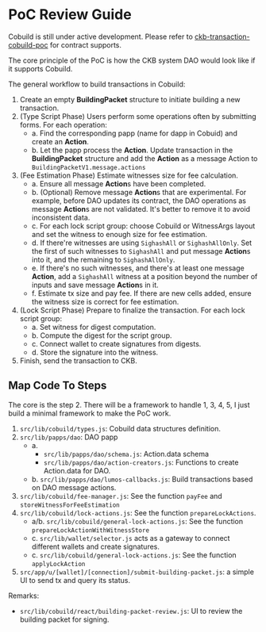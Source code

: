 # PoC Review Guide

Cobuild is still under active development. Please refer to [ckb-transaction-cobuild-poc](https://github.com/cryptape/ckb-transaction-cobuild-poc) for contract supports.

The core principle of the PoC is how the CKB system DAO would look like if it supports Cobuild.

The general workflow to build transactions in Cobuild:

1. Create an empty **BuildingPacket** structure to initiate building a new transaction.
2. (Type Script Phase) Users perform some operations often by submitting forms. For each operation:
    - a. Find the corresponding papp (name for dapp in Cobuid) and create an **Action**.
    - b. Let the papp process the **Action**. Update transaction in the **BuildingPacket** structure and add the **Action** as a message Action to `BuildingPacketV1.message.actions`
3. (Fee Estimation Phase) Estimate witnesses size for fee calculation.
    - a. Ensure all message **Action**s have been completed.
    - b. (Optional) Remove message **Action**s that are experimental. For example, before DAO updates its contract, the DAO operations as message **Action**s are not validated. It's better to remove it to avoid inconsistent data.
    - c. For each lock script group: choose Cobuild or WitnessArgs layout and set the witness to enough size for fee estimation.
    - d. If there're witnesses are using `SighashAll` or `SighashAllOnly`. Set the first of such witnesses to `SighashAll` and put message **Action**s into it, and the remaining to `SighashAllOnly`.
    - e. If there's no such witnesses, and there's at least one message **Action**, add a `SighashAll` witness at a position beyond the number of inputs and save message **Action**s in it.
    - f. Estimate tx size and pay fee. If there are new cells added, ensure the witness size is correct for fee estimation.
4. (Lock Script Phase) Prepare to finalize the transaction. For each lock script group:
    - a. Set witness for digest computation.
    - b. Compute the digest for the script group.
    - c. Connect wallet to create signatures from digests.
    - d. Store the signature into the witness.
5. Finish, send the transaction to CKB.

## Map Code To Steps

The core is the step 2. There will be a framework to handle 1, 3, 4, 5, I just build a minimal framework to make the PoC work.

1. `src/lib/cobuild/types.js`: Cobuild data structures definition.
2. `src/lib/papps/dao`: DAO papp
    - a.
        - `src/lib/papps/dao/schema.js`: Action.data schema
        - `src/lib/papps/dao/action-creators.js`: Functions to create Action.data for DAO.
    - b. `src/lib/papps/dao/lumos-callbacks.js`: Build transactions based on DAO message actions.
3. `src/lib/cobuild/fee-manager.js`: See the function `payFee` and `storeWitnessForFeeEstimation`
4. `src/lib/cobuild/lock-actions.js`: See the function `prepareLockActions`.
    - a/b. `src/lib/cobuild/general-lock-actions.js`: See the function `prepareLockActionWithWitnessStore`
    - c. `src/lib/wallet/selector.js` acts as a gateway to connect different wallets and create signatures.
    - c. `src/lib/cobuild/general-lock-actions.js`: See the function `applyLockAction`
5. `src/app/u/[wallet]/[connection]/submit-building-packet.js`: a simple UI to send tx and query its status.

Remarks:

- `src/lib/cobuild/react/building-packet-review.js`: UI to review the building packet for signing.
